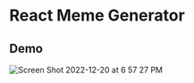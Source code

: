 # React Meme Generator


## Demo
![Screen Shot 2022-12-20 at 6 57 27 PM](https://user-images.githubusercontent.com/112355619/208790517-2946a87f-5f29-4ea1-ad72-eb619efb94af.png)
